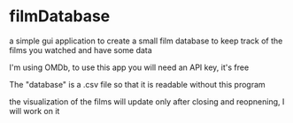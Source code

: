 # filmDatabase
a simple gui application to create a small film database to keep track of the films you watched and have some data

I'm using OMDb, to use this app you will need an API key, it's free 

The "database" is a .csv file so that it is readable without this program

the visualization of the films will update only after closing and reopnening, I will work on it
